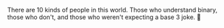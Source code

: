 There are 10 kinds of people in this world. Those who understand binary, those who don't, and those who weren't expecting a base 3 joke. 🤡
